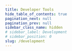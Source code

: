 ```yaml
---
title: Developer Tools
hide_table_of_contents: true
pagination_next: null
pagination_prev: null
sidebar_class_name: hidden
# sidebar_label: Development
# sidebar_position: 0
slug: /development
---
```


<grid cols={3}>
  <card
    heading="API"
    href="/api-docs"
  />
  <card
    heading="CLI"
    href="/cli"
  />
  <card
    heading="SDKs"
    href="/sdks"
  />
  <card
    heading="Postman Collection"
    href="https://www.postman.com/macrometa"
  />
      <card
    heading="Javascript"
    href="https://github.com/Macrometacorp/jsC8"
  />
      <card
    heading="Python"
    href="https://github.com/Macrometacorp/pyC8"
  />
        <card
    heading="Python"
    href="https://www.npmjs.com/package/gdnsl"
  />
</grid>